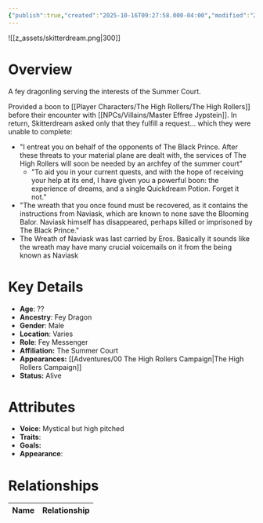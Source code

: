```yaml
---
{"publish":true,"created":"2025-10-16T09:27:58.000-04:00","modified":"2025-10-16T13:58:56.654-04:00","published":"2025-10-16T13:58:56.654-04:00","cssclasses":"","Age":"??","Ancestry":"Fey Dragon","Gender":"Male","Location":["Varies"],"Role":["Fey Messenger"],"Affiliation":["The Summer Court"],"Appearances":["[[00 The High Rollers Campaign|The High Rollers Campaign]]"],"Status":"Alive"}
---
```


![[z_assets/skitterdream.png|300]]

# Overview
A fey dragonling serving the interests of the Summer Court.

Provided a boon to [[Player Characters/The High Rollers/The High Rollers]] before their encounter with [[NPCs/Villains/Master Effree Jypstein]]. In return, Skitterdream asked only that they fulfill a request... which they were unable to complete:
- "I entreat you on behalf of the opponents of The Black Prince. After these threats to your material plane are dealt with, the services of The High Rollers will soon be needed by an archfey of the summer court"
    - "To aid you in your current quests, and with the hope of receiving your help at its end, I have given you a powerful boon: the experience of dreams, and a single Quickdream Potion. Forget it not."
- "The wreath that you once found must be recovered, as it contains the instructions from Naviask, which are known to none save the Blooming Balor. Naviask himself has disappeared, perhaps killed or imprisoned by The Black Prince."
- The Wreath of Naviask was last carried by Eros. Basically it sounds like the wreath may have many crucial voicemails on it from the being known as Naviask

# Key Details
- **Age**: ??
- **Ancestry**: Fey Dragon
- **Gender**: Male
- **Location**: Varies
- **Role**: Fey Messenger
- **Affiliation:** The Summer Court
- **Appearances:** [[Adventures/00 The High Rollers Campaign\|The High Rollers Campaign]]
- **Status:** Alive

# Attributes
- **Voice**: Mystical but high pitched
- **Traits**: 
- **Goals:** 
- **Appearance**: 

# Relationships

| Name  | Relationship |
| ----- | ------------ |
